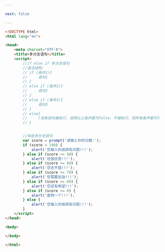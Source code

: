 ```yaml
---

next: false

---
```




<BlogInfo id="213" title="14.多分支语句" author="白日梦想猿" pv=0 read_times=0 pre_cost_time="0分47秒" category="js学习" tag_list="['js学习']" create_time="2020.08.02 14:12:45" update_time="2020.08.02 14:28:24" />

```html
<!DOCTYPE html>
<html lang="en">

<head>
    <meta charset="UTF-8">
    <title>多分支语句</title>
    <script>
        //if else if 多分支语句
        //语法结构:
        // if (条件1){
        //     语句1
        // }
        // else if (条件2){
        //     语句2
        // }
        // else if (条件3){
        //     语句3
        // }
        // else{
        //     (该条语句被执行，说明以上条件都为false，不被执行，则所有条件都为false)
        // }


        //体验多分支语句
        var score = prompt('请输入你的分数:');
        if (score > 100) {
            alert('您输入的成绩有问题!!!');
        } else if (score >= 90) {
            alert('您很优秀!!!');
        } else if (score >= 80) {
            alert('您还不错!!!');
        } else if (score >= 70) {
            alert('您需要加油!!!');
        } else if (score >= 60) {
            alert('您还有希望!!!');
        } else if (score >= 0) {
            alert('废物一个!!!');
        } else {
            alert('您输入的成绩有问题!!!');
        }
    </script>
</head>

<body>

</body>

</html>
```



<ActionBox />
